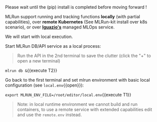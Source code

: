 Please wait until the (pip) install is completed before moving forward !

MLRun support running and tracking functions **locally** (with partial capabilities), 
over **remote Kubernetes** (See MLRun-kit install over k8s scenario), or over [**Iguazio's**](https://www.iguazio.com/) managed MLOps service. 

We will start with local execution.  

Start MLRun DB/API service as a local process:

>  Run the API in the 2nd terminal to save the clutter (click the "+" to open a new terminal)

`mlrun db &`{{execute T2}}

Go back to the first terminal and set mlrun environment with basic local configuration (see `local.env`{{open}}):

`export MLRUN_ENV_FILE=/root/editor/local.env`{{execute T1}}

> Note: in local runtime environment we cannot build and run containers, to use a remote service with 
> extended capabilities edit and use the `remote.env` instead.
